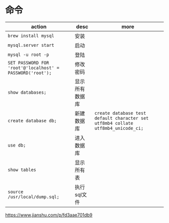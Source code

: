 # 命令
| action | desc | more |
| --- | --- | --- |
|`brew install mysql` | 安装 |
|`mysql.server start` | 启动 |
|`mysql -u root -p` | 登陆 |
|`SET PASSWORD FOR 'root'@'localhost' = PASSWORD('root');` | 修改密码 |
|`show databases;` | 显示所有数据库 |
|`create database db;` | 新建数据库 | `create database test default character set utf8mb4 collate utf8mb4_unicode_ci;`
|`use db;` | 进入数据库 |
|`show tables` | 显示所有表 |
|`source /usr/local/dump.sql;` | 执行sql文件

https://www.jianshu.com/p/fd3aae701db9
